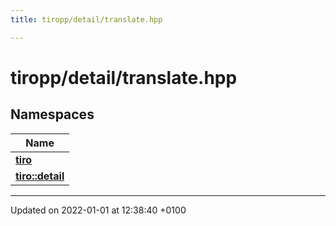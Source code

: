 ```yaml
---
title: tiropp/detail/translate.hpp

---
```


# tiropp/detail/translate.hpp



## Namespaces

| Name           |
| -------------- |
| **[tiro](/docs/api/namespaces/namespacetiro)**  |
| **[tiro::detail](/docs/api/namespaces/namespacetiro_1_1detail)**  |






-------------------------------

Updated on 2022-01-01 at 12:38:40 +0100
